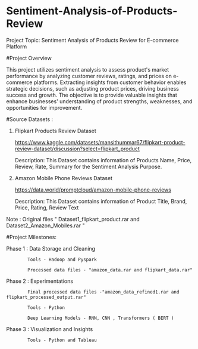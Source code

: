 # Sentiment-Analysis-of-Products-Review
Project Topic: Sentiment Analysis of Products Review for E-commerce Platform

#Project Overview

This project utilizes sentiment analysis to assess product's market performance by analyzing customer reviews, ratings, and prices on e-commerce platforms. Extracting insights from customer behavior enables strategic decisions, such as adjusting product prices, driving business success and growth. The objective is to provide valuable insights that enhance businesses' understanding of product strengths, weaknesses, and opportunities for improvement.

#Source Datasets :

1) Flipkart Products Review Dataset
   
      https://www.kaggle.com/datasets/mansithummar67/flipkart-product-review-dataset/discussion?select=flipkart_product

      Description: This Dataset contains information of Products Name, Price, Review, Rate, Summary for the Sentiment Analysis Purpose. 

2) Amazon Mobile Phone Reviews Dataset
   
      https://data.world/promptcloud/amazon-mobile-phone-reviews

      Description: This Dataset contains information of Product Title, Brand, Price, Rating, Review Text
   
Note : Original files " Dataset1_flipkart_product.rar and Dataset2_Amazon_Mobiles.rar "

#Project Milestones:

   Phase 1 : Data Storage and Cleaning

            Tools - Hadoop and Pyspark
             
            Processed data files - "amazon_data.rar and flipkart_data.rar"

   Phase 2 : Experimentations

            Final processed data files -"amazon_data_refined1.rar and flipkart_processed_output.rar"

            Tools - Python

            Deep Learning Models - RNN, CNN , Transformers ( BERT )

   Phase 3 : Visualization and Insights

            Tools - Python and Tableau
